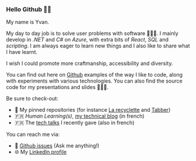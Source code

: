### Hello Github 👋🏽

My name is Yvan.

My day to day job is to solve user problems with software 👨🏽‍💻. I mainly develop in _.NET_ and _C#_ on _Azure_, with extra bits of _React_, _SQL_ and _scripting_. I am always eager to learn new things and I also like to share what I have learnt.

I wish I could promote more craftmanship, accessibility and diversity.

You can find out here on [Github](https://github.com/yvzn) examples of the way I like to code, along with experiments with various technologies. You can also find the source code for my presentations and slides 👨🏽‍🏫.

Be sure to check-out:
- 🌟 My pinned repositories (for instance [La recyclette](https://github.com/yvzn/recikligi) and [Tabber](https://github.com/yvzn/tabber))
- 🇫🇷 _Human Learning(s)_, [my technical blog](https://blog.ludeo.net) (in french)
- 🇫🇷 The [tech talks](https://www.youtube.com/playlist?list=PLl1DNiLw0bBCwRjbcdH003u4kEJ1tBTjk) I recently gave (also in french)

You can reach me via:
- 💬 [Github issues](https://github.com/yvzn/yvzn/issues) (Ask me anything!)
- 🌐 My [LinkedIn profile](https://www.linkedin.com/in/yvanrazafindramanana/)

